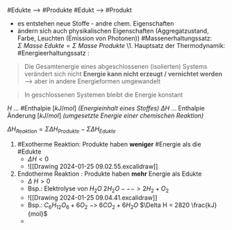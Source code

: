 #Edukte --> #Produkte
#Edukt --> #Produkt 
- es entstehen neue Stoffe - andre chem. Eigenschaften
- ändern sich auch physikalischen Eigenschaften (Aggregatzustand, Farbe, Leuchten (Emission von Photonen))
#Massenerhaltungssatz: $\Sigma \ Masse\ Edukte = \Sigma \ Masse \ Produkte$
\1. Hauptsatz der Thermodynamik: #Energieerhaltungssatz :
> Die Gesamtenergie eines abgeschlossenen (isolierten) Systems verändert sich nicht
> **Energie kann nicht erzeugt / vernichtet werden** --> aber in andere Energieformen umgewandelt

>In geschlossenen Systemen bleibt die Energie konstant

$H$ … #Enthalpie $[kJ/mol]$ *(Energieinhalt eines Stoffes)*
$\Delta H$ … Enthalpie Änderung $[kJ/mol]$  *(umgesetzte Energie einer chemischen Reaktion)*

$\Delta H_{Reaktion} = \Sigma \Delta H_{Produkte} - \Sigma \Delta H_{Edukte}$

1) #Exotherme Reaktion: Produkte haben **weniger** #Energie als die #Edukte
	*  $\Delta H < 0$
	* ![[Drawing 2024-01-25 09.02.55.excalidraw]]
1) Endotherme Reaktion : Produkte haben **mehr** Energie als Edukte
	* $\Delta \ H > 0$
	* Bsp.: Elektrolyse von $H_2O$ $2H_2O ---> 2H_2 + O_2$
	* ![[Drawing 2024-01-25 09.04.41.excalidraw]]
	* Bsp.: $C_6 H_12 O_6 + 6O_2 \ -> \ 6CO_2 + 6H_2O$ $\Delta H = 2820 \frac{kJ}{mol}$
	* 